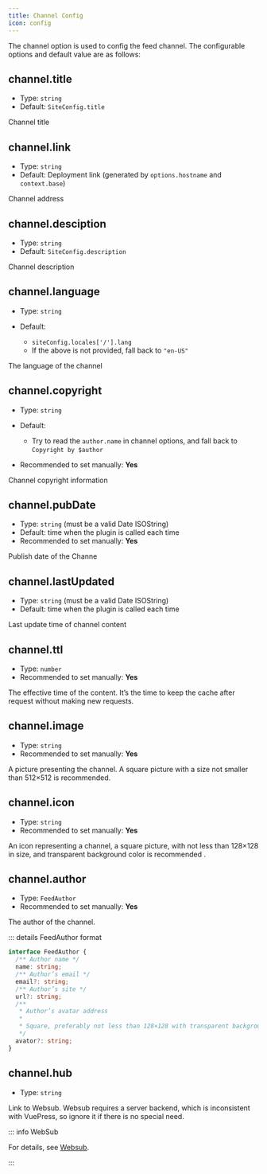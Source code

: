 ```yaml
---
title: Channel Config
icon: config
---
```


The channel option is used to config the feed channel. The configurable options and default value are as follows:

## channel.title

- Type: `string`
- Default: `SiteConfig.title`

Channel title

## channel.link

- Type: `string`
- Default: Deployment link (generated by `options.hostname` and `context.base`)

Channel address

## channel.desciption

- Type: `string`
- Default: `SiteConfig.description`

Channel description

## channel.language

- Type: `string`

- Default:
  - `siteConfig.locales['/'].lang`
  - If the above is not provided, fall back to `"en-US"`

The language of the channel

## channel.copyright

- Type: `string`

- Default:

  - Try to read the `author.name` in channel options, and fall back to `Copyright by $author`

- Recommended to set manually: **Yes**

Channel copyright information

## channel.pubDate

- Type: `string` (must be a valid Date ISOString)
- Default: time when the plugin is called each time
- Recommended to set manually: **Yes**

Publish date of the Channe

## channel.lastUpdated

- Type: `string` (must be a valid Date ISOString)
- Default: time when the plugin is called each time

Last update time of channel content

## channel.ttl

- Type: `number`
- Recommended to set manually: **Yes**

The effective time of the content. It’s the time to keep the cache after request without making new requests.

## channel.image

- Type: `string`
- Recommended to set manually: **Yes**

A picture presenting the channel. A square picture with a size not smaller than 512×512 is recommended.

## channel.icon

- Type: `string`
- Recommended to set manually: **Yes**

An icon representing a channel, a square picture, with not less than 128×128 in size, and transparent background color is recommended .

## channel.author

- Type: `FeedAuthor`
- Recommended to set manually: **Yes**

The author of the channel.

::: details FeedAuthor format

```ts
interface FeedAuthor {
  /** Author name */
  name: string;
  /** Author’s email */
  email?: string;
  /** Author’s site */
  url?: string;
  /**
   * Author’s avatar address
   *
   * Square, preferably not less than 128×128 with transparent background
   */
  avator?: string;
}
```

## channel.hub

- Type: `string`

Link to Websub. Websub requires a server backend, which is inconsistent with VuePress, so ignore it if there is no special need.

::: info WebSub

For details, see [Websub](https://w3c.github.io/websub/#subscription-migration).

:::
